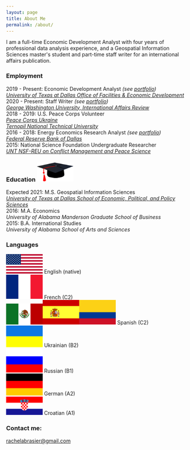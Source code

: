```yaml
---
layout: page
title: About Me
permalink: /about/
---
```


I am a full-time Economic Development Analyst with four years of professional data analysis experience, and a Geospatial Information Sciences master's student and part-time staff writer for an international affairs publication.

### Employment

2019 - Present: Economic Development Analyst *(see [portfolio](https://rachelabrasier.github.io/pubs#the-university-of-texas-at-dallas-the-connection-economic-development-and-our-community))*  
[*University of Texas at Dallas Office of Facilities & Economic Development*](https://economicengine.utdallas.edu)  
2020 - Present: Staff Writer *(see [portfolio](https://rachelabrasier.github.io/pubs#george-washington-university-international-affairs-review))*  
[*George Washington University, International Affairs Review*](https://iar-gwu.org/)  
2018 - 2019: U.S. Peace Corps Volunteer  
[*Peace Corps Ukraine*](https://www.peacecorps.gov/ukraine/)  
[*Ternopil National Technical University*](http://tntu.edu.ua/?p=uk/main/)  
2016 - 2018: Energy Economics Research Analyst *(see [portfolio](https://rachelabrasier.github.io/pubs#federal-reserve-bank-of-dallas-southwest-economy))*  
[*Federal Reserve Bank of Dallas*](https://www.dallasfed.org/research/)  
2015: National Science Foundation Undergraduate Researcher  
[*UNT NSF-REU on Conflict Management and Peace Science*](https://politicalscience.unt.edu/peace-studies/unt-nsf-reu-conflict-management-and-peace-science)


### Education <img src="/images/education.png" alt="drawing" width="100">
Expected 2021: M.S. Geospatial Information Sciences  
[*University of Texas at Dallas School of Economic, Political, and Policy Sciences*](https://epps.utdallas.edu/)   
2016: M.A. Economics  
*University of Alabama Manderson Graduate School of Business*  
2015: B.A. International Studies  
*University of Alabama School of Arts and Sciences*

### Languages

<img src="/images/usa-flag.png" alt="drawing" width="100"> English (native)  
<img src="/images/france-flag.png" alt="drawing" width="100"> French (C2)  
<img src="/images/mexico-flag.png" alt="drawing" width="100"><img src="/images/spain-flag.png" alt="drawing" width="100"><img src="/images/colombia-flag.png" alt="drawing" width="100"> Spanish (C2)  
<img src="/images/ukraine-flag.png" alt="drawing" width="100"> Ukrainian (B2)  
<img src="/images/russia-flag.png" alt="drawing" width="100"> Russian (B1)  
<img src="/images/germany-flag.png" alt="drawing" width="100"> German (A2)  
<img src="/images/croatia-flag.png" alt="drawing" width="100"> Croatian (A1)

### Contact me:

[rachelabrasier@gmail.com](mailto:rachelabrasier@gmail.com)
